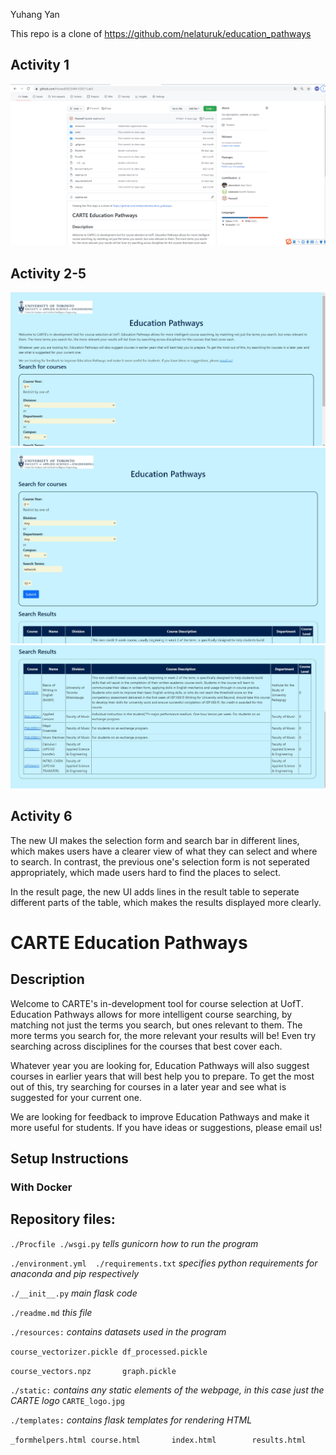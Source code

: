Yuhang Yan

This repo is a clone of https://github.com/nelaturuk/education_pathways

## Activity 1
![alt text](https://github.com/Hoowolf/ECE444-F2021-Lab5/blob/styling-practice/screenshot/act1.png)

## Activity 2-5
![alt text](https://github.com/Hoowolf/ECE444-F2021-Lab5/blob/styling-practice/screenshot/homepage.jpg)
![alt text](https://github.com/Hoowolf/ECE444-F2021-Lab5/blob/styling-practice/screenshot/resultform.jpg)
![alt text](https://github.com/Hoowolf/ECE444-F2021-Lab5/blob/styling-practice/screenshot/resulttable.jpg)

## Activity 6
The new UI makes the selection form and search bar in different lines, which makes users have a clearer view of what they can select and where to search. In contrast, the previous one's selection form is not seperated appropriately, which made users hard to find the places to select.

In the result page, the new UI adds lines in the result table to seperate different parts of the table, which makes the results displayed more clearly.


# CARTE Education Pathways

## Description
Welcome to CARTE's in-development tool for course selection at UofT. Education Pathways allows for more intelligent course searching, by matching not just the terms you search, but ones relevant to them. The more terms you search for, the more relevant your results will be! Even try searching across disciplines for the courses that best cover each.

Whatever year you are looking for, Education Pathways will also suggest courses in earlier years that will best help you to prepare. To get the most out of this, try searching for courses in a later year and see what is suggested for your current one.

We are looking for feedback to improve Education Pathways and make it more useful for students. If you have ideas or suggestions, please email us!

## Setup Instructions

### With Docker



## Repository files:

`./Procfile ./wsgi.py` *tells gunicorn how to run the program*

`./environment.yml  ./requirements.txt` *specifies python requirements for anaconda and pip respectively*

`./__init__.py` *main flask code*

`./readme.md` *this file*

`./resources:` *contains datasets used in the program*

`course_vectorizer.pickle df_processed.pickle`

`course_vectors.npz       graph.pickle`

`./static:` *contains any static elements of the webpage, in this case just the CARTE logo*
`CARTE_logo.jpg`

`./templates:` *contains flask templates for rendering HTML*

`_formhelpers.html course.html       index.html        results.html`
